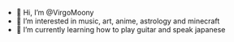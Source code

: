 - 👋 Hi, I’m @VirgoMoony
- 👀 I’m interested in music, art, anime, astrology and minecraft
- 🌱 I’m currently learning how to play guitar and speak japanese

<!---
VirgoMoony/VirgoMoony is a ✨ special ✨ repository because its `README.md` (this file) appears on your GitHub profile.
You can click the Preview link to take a look at your changes.
--->
